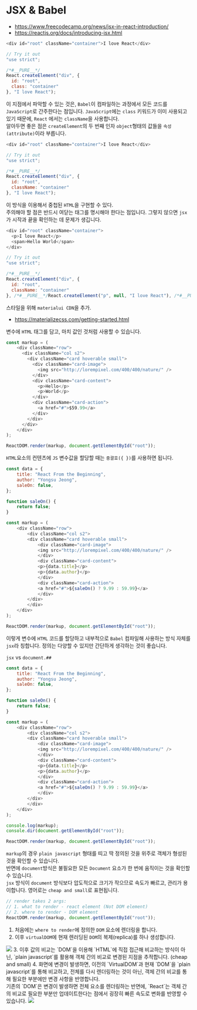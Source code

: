 # JSX & Babel
- https://www.freecodecamp.org/news/jsx-in-react-introduction/
- https://reactjs.org/docs/introducing-jsx.html

```javascript
<div id="root" className="container">I love React</div>

// Try it out
"use strict";

/*#__PURE__*/
React.createElement("div", {
  id: "root",
  class: "container"
}, "I love React");
```
이 지점에서 파악할 수 있는 것은, `Babel`이 컴파일하는 과정에서 모든 코드를 `JavaScript`로 간주한다는 점입니다.
`JavaScript`에는 `class` 키워드가 이미 사용되고 있기 때문에, `React` 에서는 `className`을 사용합니다. <br />
알아두면 좋은 점은 `createElement`의 두 번째 인자 `object`형태의 값들을 `속성(attribute)`이라 부릅니다.

```javascript
<div id="root" className="container">I love React</div>

// Try it out
"use strict";

/*#__PURE__*/
React.createElement("div", {
  id: "root",
  className: "container"
}, "I love React");
```

이 방식을 이용해서 중첩된 `HTML`을 구현할 수 있다. <br />
주의해야 할 점은 반드시 여닫는 태그를 명시해야 한다는 점입니다.
그렇지 않으면 `jsx`가 시작과 끝을 확인하는 데 문제가 생깁니다.

```javascript
<div id="root" className="container">
  <p>I love React</p>
  <span>Hello World</span>
</div>

// Try it out
"use strict";

/*#__PURE__*/
React.createElement("div", {
  id: "root",
  className: "container"
}, /*#__PURE__*/React.createElement("p", null, "I love React"), /*#__PURE__*/React.createElement("span", null, "Hello World"));
```

스타일을 위해 `materialui CDN`을 추가.
- https://materializecss.com/getting-started.html

변수에 `HTML` 태그를 담고, 마치 값인 것처럼 사용할 수 있습니다.
```javascript
const markup = (
    <div className="row">
      <div className="col s2">
        <div className="card hoverable small">
          <div className="card-image">
            <img src="http://lorempixel.com/400/400/nature/" />
          </div>
          <div className="card-content">
            <p>Hello</p>
            <p>World</p>
          </div>
          <div className="card-action">
            <a href="#">$59.99</a>
          </div>
        </div>
      </div>
    </div>
);

ReactDOM.render(markup, document.getElementById("root"));
```

`HTML`요소의 컨텐츠에 `JS` 변수값을 할당할 때는 `중괄호({ })`를 사용하면 됩니다.
```javascript
const data = {
    title: "React From the Beginning",
    author: "Yongsu Jeong",
    saleOn: false,
};

function saleOn() {
    return false;
}

const markup = (
    <div className="row">
        <div className="col s2">
        <div className="card hoverable small">
            <div className="card-image">
            <img src="http://lorempixel.com/400/400/nature/" />
            </div>
            <div className="card-content">
            <p>{data.title}</p>
            <p>{data.author}</p>
            </div>
            <div className="card-action">
            <a href="#">${saleOn() ? 9.99 : 59.99}</a>
            </div>
        </div>
        </div>
    </div>
);

ReactDOM.render(markup, document.getElementById("root"));
```

이렇게 변수에 `HTML` 코드를 할당하고 내부적으로 `Babel` 컴파일해 사용하는 방식 자체를 `jsx`라 칭합니다.
정의는 다양할 수 있지만 간단하게 생각하는 것이 좋습니다.

`jsx` vs `document.##`
```javascript
const data = {
    title: "React From the Beginning",
    author: "Yongsu Jeong",
    saleOn: false,
};

function saleOn() {
    return false;
}

const markup = (
    <div className="row">
        <div className="col s2">
        <div className="card hoverable small">
            <div className="card-image">
            <img src="http://lorempixel.com/400/400/nature/" />
            </div>
            <div className="card-content">
            <p>{data.title}</p>
            <p>{data.author}</p>
            </div>
            <div className="card-action">
            <a href="#">${saleOn() ? 9.99 : 59.99}</a>
            </div>
        </div>
        </div>
    </div>
);

console.log(markup);
console.dir(document.getElementById("root"));

ReactDOM.render(markup, document.getElementById("root"));
```

`markup`의 경우 `plain javascript` 형태를 띠고 딱 정의된 것을 위주로 객체가 형성된 것을 확인할 수 있습니다. <br /> 반면에 `document`방식은 불필요한 모든 `Document` 요소가 한 번에 움직이는 것을 확인할 수 있습니다. <br /> `jsx` 방식이 `document` 방식보다 압도적으로 크기가 작으므로 속도가 빠르고, 관리가 용이합니다. 
영어로는 `cheap and small`로 표현됩니다.

```javascript
// render takes 2 args:
// 1. what to render - react element (Not DOM element)
// 2. where to render - DOM element
ReactDOM.render(markup, document.getElementById("root"));
```

1. 처음에는 `where to render`에 정의한 `DOM` 요소에 렌더링을 합니다.
2. 이후 `virtualDOM`에 현재 렌러딩된 `DOM`의 복제(replica)를 하나 생성합니다.
<img src="https://cdn-images-1.medium.com/max/800/1*Vh0hZeByYj923GXHWCXPCA.png" />
3. 이후 값의 비교는 `DOM`을 이용해 `HTML`에 직접 접근해 비교하는 방식이 아닌, `plain javascript`를 활용해 객체 간의 비교로 변경된 지점을 추적합니다. (cheap and small)
4. 화면에 변경이 발생하면, 이전의 `VirtualDOM`과 현재 `DOM`을 `plain javascript`를 통해 비교하고, 전체를 다시 렌더링하는 것이 아닌, 객체 간의 비교를 통해 필요한 부분에만 변경 사항을 반영합니다. <br />
기존의 `DOM`은 변경이 발생하면 전체 요소를 렌더링하는 반면에, `React`는 객체 간의 비교로 필요한 부분만 업데이트한다는 점에서 굉장히 빠른 속도로 변화를 반영할 수 있습니다.
<img src="https://cdn-images-1.medium.com/max/1000/1*J8gTVVd1Mf6L0Dqg0NbNkQ.png" />
